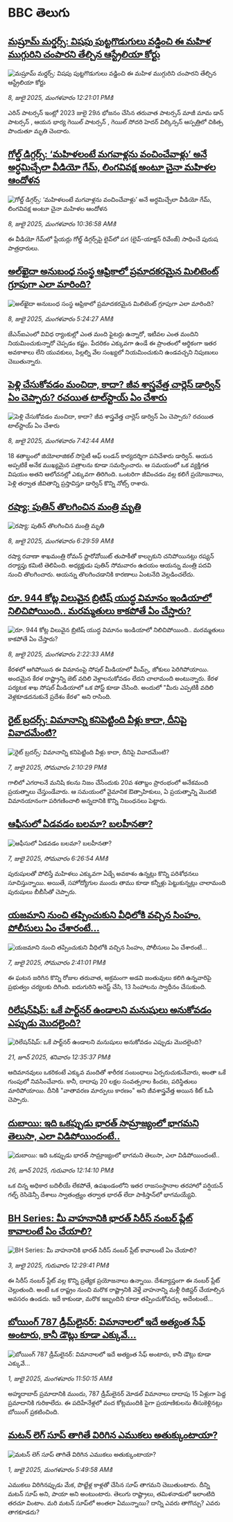 # BBC తెలుగు## [మష్రూమ్ మర్డర్స్: విషపు పుట్టగొడుగులు వడ్డించి ఈ మహిళ ముగ్గురిని చంపారని తేల్చిన ఆస్ట్రేలియా కోర్టు ](https://www.bbc.com/telugu/articles/cd97z5v8q2no?at_campaign=githubrss)![మష్రూమ్ మర్డర్స్: విషపు పుట్టగొడుగులు వడ్డించి ఈ మహిళ ముగ్గురిని చంపారని తేల్చిన ఆస్ట్రేలియా కోర్టు ](https://ichef.bbci.co.uk/ace/ws/240/cpsprodpb/fe8c/live/a5aa65f0-5bed-11f0-9584-0dcfb55e8671.jpg)_8, జులై 2025, మంగళవారం 12:21:01 PMకి_ఎరిన్ పాటర్సన్ ఇంట్లో 2023 జులై 29న  భోజనం చేసిన తరువాత పాటర్సన్ మాజీ మామ డాన్ పాటర్సన్ , ఆయన భార్య గెయిల్ పాటర్సన్ , గెయిల్ సోదరి హెదర్ విల్కిన్సన్ ఆస్పత్రిలో చికిత్స పొందుతూ మృతి చెందారు.## [గోల్డ్ డిగ్గర్స్: ‘మహిళలంటే మగవాళ్లను వంచించేవాళ్లు’ అనే అర్ధమిచ్చేలా వీడియో గేమ్‌, లింగవివక్ష అంటూ చైనా మహిళల ఆందోళన ](https://www.bbc.com/telugu/articles/cx23d1py9wvo?at_campaign=githubrss)![గోల్డ్ డిగ్గర్స్: ‘మహిళలంటే మగవాళ్లను వంచించేవాళ్లు’ అనే అర్ధమిచ్చేలా వీడియో గేమ్‌, లింగవివక్ష అంటూ చైనా మహిళల ఆందోళన ](https://ichef.bbci.co.uk/ace/ws/240/cpsprodpb/c65a/live/b3b5b5f0-5bd4-11f0-b5c5-012c5796682d.jpg)_8, జులై 2025, మంగళవారం 10:36:58 AMకి_ఈ వీడియో గేమ్‌లో ప్లేయర్లు గోల్డ్ డిగ్గర్స్‌పై లైవ్‌లో పగ (లైవ్-యాక్షన్ రివేంజ్) సాధించే పురుష పాత్రధారులు.## [అల్‌ఖైదా అనుబంధ సంస్థ ఆఫ్రికాలో ప్రమాదకరమైన మిలిటెంట్‌ గ్రూపుగా ఎలా మారింది?](https://www.bbc.com/telugu/articles/cvg9knnplkqo?at_campaign=githubrss)![అల్‌ఖైదా అనుబంధ సంస్థ ఆఫ్రికాలో ప్రమాదకరమైన మిలిటెంట్‌ గ్రూపుగా ఎలా మారింది?](https://ichef.bbci.co.uk/ace/ws/240/cpsprodpb/5389/live/0a61fd40-5ba9-11f0-b5c5-012c5796682d.jpg)_8, జులై 2025, మంగళవారం 5:24:27 AMకి_జేఎన్ఐఎంలో వివిధ ర్యాంకుల్లో ఎంత మంది ఫైటర్లు ఉన్నారో, ఇటీవల ఎంత మందిని నియమించుకున్నారో చెప్పడం కష్టం. పేదరికం ఎక్కువగా ఉండే ఈ ప్రాంతంలో ఆర్థికంగా ఇతర అవకాశాలు లేని యువకులు, పిల్లల్ని వేల సంఖ్యలో నియమించుకుని ఉండవచ్చని నిపుణులు చెబుతున్నారు.## [పెళ్లి చేసుకోవడం మంచిదా, కాదా? జీవ శాస్త్రవేత్త చార్లెస్ డార్విన్ ఏం చెప్పారు? రచయిత టాల్‌స్టాయ్ ఏం చేశారు](https://www.bbc.com/telugu/articles/ce83n1207edo?at_campaign=githubrss)![పెళ్లి చేసుకోవడం మంచిదా, కాదా? జీవ శాస్త్రవేత్త చార్లెస్ డార్విన్ ఏం చెప్పారు? రచయిత టాల్‌స్టాయ్ ఏం చేశారు](https://ichef.bbci.co.uk/ace/ws/240/cpsprodpb/1030/live/dc676400-5b50-11f0-960d-e9f1088a89fe.jpg)_8, జులై 2025, మంగళవారం 7:42:44 AMకి_18 శతాబ్ధంలో జియోలాజికల్ సొసైటీ ఆఫ్ లండన్ కార్యదర్శిగా పనిచేశారు డార్విన్. ఆయన అప్పటికే అనేక ముఖ్యమైన పత్రాలను కూడా సమర్పించారు. ఆ సమయంలో ఒక వ్యక్తిగత విషయం అతని ఆలోచనల్లో ఎక్కువగా తిరిగింది. ఒంటరిగా జీవించడం వల్ల కలిగే ప్రయోజనాలు, పెళ్లి తర్వాత జీవితాన్ని ప్రస్తావిస్తూ డార్విన్ కొన్ని నోట్స్ రాశారు.## [రష్యా: పుతిన్ తొలగించిన మంత్రి మృతి](https://www.bbc.com/telugu/articles/cdez65k92wzo?at_campaign=githubrss)![రష్యా: పుతిన్ తొలగించిన మంత్రి మృతి](https://ichef.bbci.co.uk/ace/ws/240/cpsprodpb/6371/live/465bb8b0-5bc0-11f0-a40e-a1af2950b220.jpg)_8, జులై 2025, మంగళవారం 6:29:59 AMకి_రష్యా రవాణా శాఖమంత్రి రోమన్ స్టారోవోయిట్ తుపాకీతో కాల్చుకుని చనిపోయినట్లు రష్యన్ దర్యాప్తు కమిటి తెలిపింది. అధ్యక్షుడు పుతిన్ సోమవారం ఉదయం ఆయన్ను మంత్రి పదవి నుంచి తొలగించారు. ఆయన్ను తొలగించడానికి కారణాలు ఏంటనేది వెల్లడించలేదు.## [రూ. 944 కోట్ల విలువైన బ్రిటిష్ యుద్ధ విమానం ఇండియాలో నిలిచిపోయింది.. మరమ్మతులు కాకపోతే ఏం చేస్తారు?](https://www.bbc.com/telugu/articles/clyl3z4ndqro?at_campaign=githubrss)![రూ. 944 కోట్ల విలువైన బ్రిటిష్ యుద్ధ విమానం ఇండియాలో నిలిచిపోయింది.. మరమ్మతులు కాకపోతే ఏం చేస్తారు?](https://ichef.bbci.co.uk/ace/ws/240/cpsprodpb/d5a6/live/402fbcb0-5b35-11f0-960d-e9f1088a89fe.jpg)_8, జులై 2025, మంగళవారం 2:22:33 AMకి_కేరళలో ఆగిపోయిన ఈ విమానంపై సోషల్ మీడియాలో మీమ్స్, జోకులు పెరిగిపోయాయి. అందమైన కేరళ రాష్ట్రాన్ని జెట్ వదిలి వెళ్లాలనుకోవడం లేదని చాలామంది అంటున్నారు. కేరళ పర్యటక శాఖ సోషల్ మీడియాలో ఒక పోస్ట్ కూడా చేసింది. అందులో "మీరు ఎప్పటికీ వదిలి వెళ్లకూడదనుకునే ప్రదేశం కేరళ" అని రాసింది.## [రైట్ బ్రదర్స్: విమానాన్ని కనిపెట్టింది  వీళ్లు కాదా, దీనిపై వివాదమేంటి? ](https://www.bbc.com/telugu/articles/c4gd59q93l8o?at_campaign=githubrss)![రైట్ బ్రదర్స్: విమానాన్ని కనిపెట్టింది  వీళ్లు కాదా, దీనిపై వివాదమేంటి? ](https://ichef.bbci.co.uk/ace/ws/240/cpsprodpb/22a7/live/a7020360-3b43-11f0-ab2d-a33f931f78dd.jpg)_7, జులై 2025, సోమవారం 2:10:29 PMకి_గాలిలో ఎగరాలనే మనిషి కలను నిజం చేసేందుకు 20వ శతాబ్దం ప్రారంభంలో అనేకమంది ప్రయత్నాలు చేస్తుండేవారు. ఆ సమయంలో వైమానిక ఔత్సాహికులు, ఏ ప్రయత్నాన్ని మొదటి విమానయానంగా పరిగణించాలి అన్నదానికి కొన్ని నిబంధనలు పెట్టారు.## [ఆఫీసులో ఏడవడం బలమా? బలహీనతా?](https://www.bbc.com/telugu/articles/c07dmy1105xo?at_campaign=githubrss)![ఆఫీసులో ఏడవడం బలమా? బలహీనతా?](https://ichef.bbci.co.uk/ace/ws/240/cpsprodpb/dfcf/live/ca497830-5a88-11f0-b5c5-012c5796682d.jpg)_7, జులై 2025, సోమవారం 6:26:54 AMకి_పురుషులతో పోలిస్తే మహిళలు ఎక్కువగా ఏడ్చే అవకాశం ఉన్నట్లు కొన్ని పరిశోధనలు సూచిస్తున్నాయి. అయితే, సహోద్యోగుల ముందు తాము కూడా కన్నీళ్లు పెట్టుకున్నట్లు చాలామంది పురుషులు బీబీసీతో చెప్పారు.## [యజమాని నుంచి తప్పించుకుని వీధిలోకి వచ్చిన సింహం, పోలీసులు ఏం చేశారంటే...](https://www.bbc.com/telugu/articles/cgjgnl6468xo?at_campaign=githubrss)![యజమాని నుంచి తప్పించుకుని వీధిలోకి వచ్చిన సింహం, పోలీసులు ఏం చేశారంటే...](https://ichef.bbci.co.uk/ace/standard/240/cpsprodpb/43b7/live/0c23ccc0-5b41-11f0-a40e-a1af2950b220.jpg)_7, జులై 2025, సోమవారం 2:41:01 PMకి_ఈ ఘటన జరిగిన కొన్ని రోజుల తరువాత, అక్రమంగా అడవి జంతువులు కలిగి ఉన్నవారిపై ప్రభుత్వం చర్యలకు దిగింది. ఐదుగురిని అరెస్ట్ చేసి, 13 సింహాలను స్వాధీనం చేసుకుంది.## [రిలేషన్‌షిప్: ఒకే పార్ట్‌నర్ ఉండాలని మనుషులు అనుకోవడం ఎప్పుడు మొదలైంది?](https://www.bbc.com/telugu/articles/c62d4j0748vo?at_campaign=githubrss)![రిలేషన్‌షిప్: ఒకే పార్ట్‌నర్ ఉండాలని మనుషులు అనుకోవడం ఎప్పుడు మొదలైంది?](https://ichef.bbci.co.uk/ace/ws/240/cpsprodpb/49dd/live/f64ee1d0-4f53-11f0-a872-8baf78f7d38b.jpg)_21, జూన్ 2025, శనివారం 12:35:37 PMకి_ఆదిమానవులు ఒకరికంటే ఎక్కువ మందితో శారీరక సంబంధాలు ఏర్పరుచుకునేవారు, అంతా ఒకే గుంపులో నివసించేవారు. కానీ, దాదాపు 20 లక్షల సంవత్సరాల కిందట, పరిస్థితులు మారిపోయాయి. దీనికి "వాతావరణ మార్పులు కారణం" అని జీవశాస్త్రవేత్త అయిన కిట్ ఓపీ చెప్పారు.## [దుబాయి: ఇది ఒకప్పుడు భారత్ సామ్రాజ్యంలో భాగమని తెలుసా, ఎలా విడిపోయిందంటే..](https://www.bbc.com/telugu/articles/ce83x3rekyyo?at_campaign=githubrss)![దుబాయి: ఇది ఒకప్పుడు భారత్ సామ్రాజ్యంలో భాగమని తెలుసా, ఎలా విడిపోయిందంటే..](https://ichef.bbci.co.uk/ace/ws/240/cpsprodpb/89c1/live/fbe80b80-5282-11f0-809e-059b7ea85131.jpg)_26, జూన్ 2025, గురువారం 12:14:10 PMకి_ఒక చిన్న అధికార బదిలీయే లేకపోతే, ఉపఖండంలోని ఇతర రాజసంస్థానాల తరహాలో  పర్షియన్ గల్ఫ్ రెసిడెన్సీ దేశాలు స్వాతంత్ర్యం తర్వాత భారత్ లేదా పాకిస్తాన్‌లో భాగమయ్యేవి.## [BH Series: మీ వాహనానికి భారత్ సిరీస్ నంబర్ ప్లేట్ కావాలంటే ఏం చేయాలి?](https://www.bbc.com/telugu/articles/c9dg040gzv6o?at_campaign=githubrss)![BH Series: మీ వాహనానికి భారత్ సిరీస్ నంబర్ ప్లేట్ కావాలంటే ఏం చేయాలి?](https://ichef.bbci.co.uk/ace/ws/240/cpsprodpb/c5c0/live/7facfba0-5801-11f0-b5c5-012c5796682d.jpg)_3, జులై 2025, గురువారం 12:29:41 PMకి_ఈ సిరీస్ నంబర్ ప్లేట్ వల్ల కొన్ని ప్రత్యేక ప్రయోజనాలు ఉన్నాయి. దేశవ్యాప్తంగా ఈ నంబర్ ప్లేట్ చెల్లుతుంది. అంటే ఒక రాష్ట్రం నుంచి మరొక రాష్ట్రానికి వెళ్తే వాహనాన్ని మళ్లీ రిజిస్టర్ చేయాల్సిన అవసరం ఉండదు. ఇదే కాకుండా, మరొక ఇబ్బందిని కూడా తప్పించుకోవచ్చు. అదేంటంటే...## [బోయింగ్ 787 డ్రీమ్‌లైనర్: విమానాలలో ఇదే అత్యంత సేఫ్ అంటారు, కానీ డౌట్లు కూడా ఎక్కువే...](https://www.bbc.com/telugu/articles/c8d664g0dz9o?at_campaign=githubrss)![బోయింగ్ 787 డ్రీమ్‌లైనర్: విమానాలలో ఇదే అత్యంత సేఫ్ అంటారు, కానీ డౌట్లు కూడా ఎక్కువే...](https://ichef.bbci.co.uk/ace/ws/240/cpsprodpb/aebe/live/0ad87b80-5674-11f0-95fc-edf89039c20a.jpg)_1, జులై 2025, మంగళవారం 11:50:15 AMకి_అహ్మదాబాద్ ప్రమాదానికి ముందు, 787 డ్రీమ్‌లైనర్ మోడల్ విమానాలు దాదాపు 15 ఏళ్లుగా పెద్ద ప్రమాదానికి గురికాలేదు. ఈ పదిహేనేళ్లలో వంద కోట్లమందికి  పైగా ప్రయాణికులను తీసుకెళ్లినట్లు బోయింగ్ ప్రకటించింది.## [మటన్ లెగ్ సూప్ తాగితే విరిగిన ఎముకలు అతుక్కుంటాయా?](https://www.bbc.com/telugu/articles/c0l4g92j8kzo?at_campaign=githubrss)![మటన్ లెగ్ సూప్ తాగితే విరిగిన ఎముకలు అతుక్కుంటాయా?](https://ichef.bbci.co.uk/ace/ws/240/cpsprodpb/cffe/live/00bf0e40-4f7e-11f0-8c47-237c2e4015f5.jpg)_1, జులై 2025, మంగళవారం 5:49:58 AMకి_ఎముకలు విరిగినప్పుడు మేక, పొట్టేళ్ల కాళ్లతో చేసిన సూప్ తాగమని చెబుతుంటారు. దీన్ని మటన్ సూప్ అని, పాయా అని అంటుంటారు. తెలుగు రాష్ట్రాలు, తమిళనాడులో ఇలాంటిది తరచూ వింటాం. మరి మటన్ సూప్‌లో అంతలా ఏమున్నాయి? దాన్ని ఎవరు తాగొచ్చు? ఎవరు తాగకూడదు?